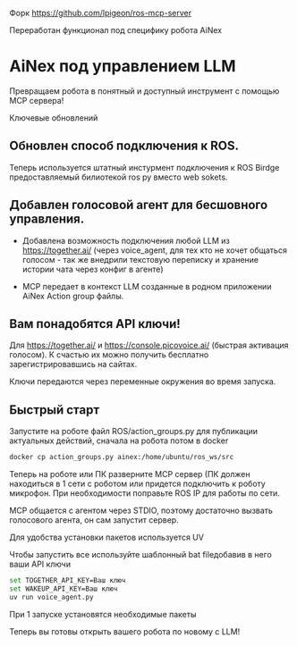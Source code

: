 Форк https://github.com/lpigeon/ros-mcp-server

Переработан функционал под специфику робота AiNex

# AiNex под управлением LLM

Превращаем робота в понятный и доступный инструмент с помощью MCP  сервера!

Ключевые обновлений

## Обновлен способ подключения к ROS.
Теперь используется штатный инстурмент подключения к ROS Birdge предоставляемый билиотекой ros py вместо web sokets.

## Добавлен голосовой агент для бесшовного управления.

* Добавлена возможность подключения любой LLM из https://together.ai/ (через voice\_agent, для тех кто не хочет общаться голосом - так же внедрили текстовую переписку и хранение истории чата через конфиг в агенте)

* MCP передает в контекст LLM созданные в родном приложении AiNex Action group файлы.

## Вам понадобятся API ключи!

Для https://together.ai/ и https://console.picovoice.ai/ (быстрая активация голосом). К счастью их можно получить бесплатно зарегистрировавшись на сайтах.

Ключи передаются через переменные окружения во время запуска.

## Быстрый старт

Запустите на роботе файл ROS/action\_groups.py для публикации актуальных действий, сначала на робота потом в docker

```bash
docker cp action_groups.py ainex:/home/ubuntu/ros_ws/src
```

Теперь на роботе или ПК разверните MCP сервер (ПК должен находиться в 1 сети с роботом или придется подключить к роботу микрофон. При необходимости поправьте ROS IP для работы по сети.

MCP общается с агентом через STDIO, поэтому достаточно вызвать голосового агента, он сам запустит сервер.

Для удобства установки пакетов используется UV

Чтобы запустить все используйте шаблонный bat fileдобавив в него ваши API ключи

```bash
set TOGETHER_API_KEY=Ваш ключ
set WAKEUP_API_KEY=Ваш ключ
uv run voice_agent.py
```

При 1 запуске установятся необходимые пакеты

Теперь вы готовы открыть вашего робота по новому с LLM!
